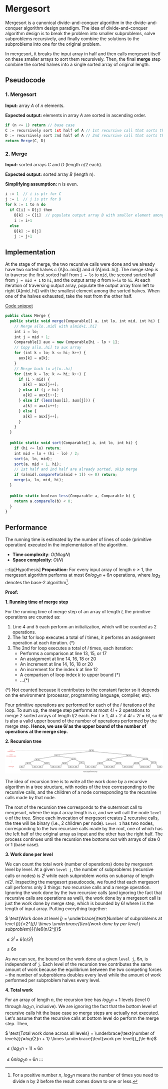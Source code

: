 # Mergesort

Mergesort is a canonical divide-and-conquer algorithm in the divide-and-conquer algorithm design paradigm. The idea of divide-and-conquer algorithm design is to break the problem into smaller subproblems, solve subproblems recursively, and finally combine the solutions to the subproblems into one for the original problem.

In mergesort, it breaks the input array in half and then calls mergesort itself on these smaller arrays to sort them recursively. Then, the final **merge** step combine the sorted halves into a single sorted array of original length.

## Pseudocode

### 1. Mergesort

**Input:** array $A$ of $n$ elements.

**Expected output:** elements in array $A$ are sorted in ascending order.

```jsx showLineNumbers
if (n <= 1) return // base case
C := recursively sort 1st half of A // 1st recursive call that sorts the 1st half of A
D := recursively sort 2nd half of A // 2nd recursive call that sorts the 2nd half of A
return Merge(C, D)
```

### 2. Merge

**Input:** sorted arrays $C$ and $D$ (length $n/2$ each).

**Expected output:** sorted array $B$ (length n).

**Simplifying assumption:** n is even.

```jsx showLineNumbers
i := 1  // i is ptr for C
j := 1  // j is ptr for D
for k := 1 to n do
  if C[i] < D[j] then
    B[k] := C[i]  // populate output array B with smaller element amongst C and D
    i := i+1
  else
    B[k] := D[j]
    j := j+1
```

## Implementation

At the stage of merge, the two recursive calls were done and we already have two sorted halves $c$ (A[lo..mid]) and $d$ (A[mid..hi]). The merge step is to traverse the first sorted half from `i = lo` to `mid`, the second sorted half from `j = mid + 1` to `hi`, and the output array $a$ from `k=lo` to `hi`. At each iteration of traversing output array, populate the output array from left to right (A[mid..hi]) with the smallest element among the sorted halves. When one of the halves exhausted, take the rest from the other half.

[Code snippet](https://github.com/Fan-55/Algorithms/blob/main/src/Merge.java)

```jsx showLineNumbers
public class Merge {
  public static void merge(Comparable[] a, int lo, int mid, int hi) {
    // Merge a[lo..mid] with a[mid+1..hi]
    int i = lo;
    int j = mid + 1;
    Comparable[] aux = new Comparable[hi - lo + 1];
    // Copy a[lo..hi] to aux array
    for (int k = lo; k <= hi; k++) {
      aux[k] = a[k];
    }
    // Merge back to a[lo..hi]
    for (int k = lo; k <= hi; k++) {
      if (i > mid) {
        a[k] = aux[j++];
      } else if (j > hi) {
        a[k] = aux[i++];
      } else if (less(aux[i], aux[j])) {
        a[k] = aux[i++];
      } else {
        a[k] = aux[j++];
      }
    }
  }

  public static void sort(Comparable[] a, int lo, int hi) {
    if (hi <= lo) return;
    int mid = lo + (hi - lo) / 2;
    sort(a, lo, mid);
    sort(a, mid + 1, hi);
    // 1st half and 2nd half are already sorted, skip merge
    if (a[mid].compareTo(a[mid + 1]) <= 0) return;
    merge(a, lo, mid, hi);
  }

  public static boolean less(Comparable a, Comparable b) {
    return a.compareTo(b) < 0;
  }
}
```

## Performance

The running time is estimated by the number of lines of code (primitive operation) executed in the implementation of the algorithm.

- **Time complexity**: $O(NlogN)$
- **Space complexity**: $O(N)$

:::tip[Hypothesis]
**Proposition:** For every input array of length $n\ge1$, the mergesort algorithm performs at most $6nlog_{2}n + 6n$ operations, where $log_2$ denotes the base-2 algorithm[^1].

**Proof:**

**1. Running time of merge step**

For the running time of merge step of an array of length $l$, the primitive operations are counted as:

1. Line 4 and 5 each perform an initialization, which will be counted as 2 operations.
2. The 1st for loop executes a total of $l$ times, it performs an assignment operation at each iteration. (*)
3. The 2nd for loop executes a total of $l$ times, each iteration:
    -  Performs a comparison at line 13, 15, or 17
    -  An assignment at line 14, 16, 18 or 20
    -  An increment at line 14, 16, 18 or 20
    -  An increment for the index $k$ at line 12
    -  A comparison of loop index $k$ to upper bound (*)
    - ...(*)

(*) Not counted because it contributes to the constant factor so it depends on the environment (processor, programming language, compiler, etc).

Four primitive operations are performed for each of the $l$ iterations of the loop. To sum up, the merge step performs at most $4l+2$ operations to merge 2 sorted arrays of length $l/2$ each. For $l\ge1$, $4l + 2 \le 4l+2l=6l$, so $6l$ is also a valid upper bound of the number of operations performed by the merge step. **Hence, we use $6l$ as the upper bound of the number of operations at the merge step.**

**2. Recursion tree**

![img](../../../static/img/recursion_tree.png)

The idea of recursion tree is to write all the work done by a recursive algorithm in a tree structure, with nodes of the tree corresponding to the recursive calls, and the children of a node corresponding to the recursive calls made by that node.

The root of the recursion tree corresponds to the outermost call to mergesort, where the input array length is $n$, and we will call the node `level 0` of the tree. Since each invocation of mergesort creates 2 recursive calls, the tree will be binary (i.e., 2 children per node). `Level 1` has two nodes, corresponding to the two recursive calls made by the root, one of which has the left half of the original array as input and the other has the right half. The process continues until the recursion tree bottoms out with arrays of size 0 or 1 (base case).

**3. Work done per level** 

We can count the total work (number of operations) done by mergesort level by level. At a given `level j`, the number of subproblems (recursive calls or nodes) is $2^j$ while each subproblem works on subarray of length $n/2^j$. Inspecting the mergesort pseudocode, we found that each mergesort call performs only 3 things: two recursive calls and a merge operation. Ignoring the work done by the two recursive calls (and ignoring the fact that recursive calls are operations as well), the work done by a mergesort call is just the work done by merge step, which is bounded by $6l$ where $l$ is the length of input array. Putting everything together:

$ \text{Work done at level j} = \underbrace{\text{Number of subproblems at level j}}_{=2^{j}} \times \underbrace{\text{work done by per level j subproblem}}_{\le6(n/2^j)}$

$\le 2^{j} \times 6(n/2^j)$

$\le 6n$

As we can see, the bound on the work done at a given `level j`, $6n$, is independent of `j`. Each level of the recursion tree contributes the same amount of work because the equilibrium between the two competing forces – the number of subproblems doubles every level while the amount of work performed per subproblem halves every level.

**4. Total work**

For an array of length $n$, the recursion tree has $log_{2}n + 1$ levels (level $0$ through $log_{2}n$, inclusive). We are ignoring the fact that the bottom level of recursive calls hit the base case so merge steps are actually not executed. Let's assume that the recursive calls at bottom level do perform the merge step. Then,

$ \text{Total work done across all levels} = \underbrace{\text{number of levels}}_{=log_{2}n + 1} \times \underbrace{\text{work per level}}_{\le 6n}$

$\le (log_{2}n + 1) \times 6n$

$\le 6nlog_{2}n + 6n$
:::

[^1]: For a positive number $n$, $log_2n$ means the number of times you need to divide n by 2 before the result comes down to one or less.
